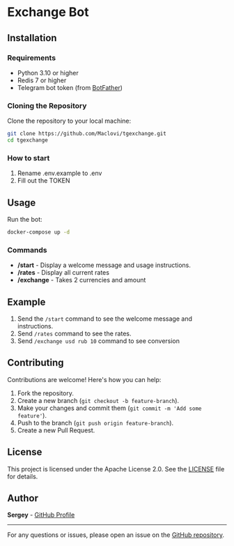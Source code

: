 # Exchange Bot


## Installation

### Requirements

- Python 3.10 or higher
- Redis 7 or higher
- Telegram bot token (from [BotFather](https://t.me/botfather))
### Cloning the Repository

Clone the repository to your local machine:

```bash
git clone https://github.com/Maclovi/tgexchange.git 
cd tgexchange
```
### How to start
1. Rename .env.example to .env
2. Fill out the TOKEN
## Usage

Run the bot:
```bash
docker-compose up -d
```
### Commands

- **/start** - Display a welcome message and usage instructions.
- **/rates** - Display all current rates
- **/exchange** - Takes 2 currencies and amount

## Example

1. Send the `/start` command to see the welcome message and instructions.
2. Send `/rates` command to see the rates.
3. Send `/exchange usd rub 10` command to see conversion
## Contributing

Contributions are welcome! Here's how you can help:

1. Fork the repository.
2. Create a new branch (`git checkout -b feature-branch`).
3. Make your changes and commit them (`git commit -m 'Add some feature'`).
4. Push to the branch (`git push origin feature-branch`).
5. Create a new Pull Request.

## License

This project is licensed under the Apache License 2.0. See the [LICENSE](LICENSE) file for details.

## Author

**Sergey** - [GitHub Profile](https://github.com/Maclovi)

---

For any questions or issues, please open an issue on the [GitHub repository](https://github.com/Maclovi/tgloader/issues).
